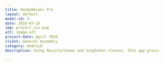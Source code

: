 ```yaml
---
title: HandyHelper Pro
layout: default
modal-id: 3
date: 2016-07-16
img: project_six.png
alt: image-alt
project-date: April 2016
client: General Assembly
category: Android
description: Using RecyclerViews and Singleton classes, this app provides an intuitive and seamless way for users to trak items, tasks and challenges. Each activity displays the data in a custom RecyclerView. Data can be added, editted or deleted from the Singleton class. This was my first project in General Assembly's Android Development Immersive Bootcamp.

---
```

